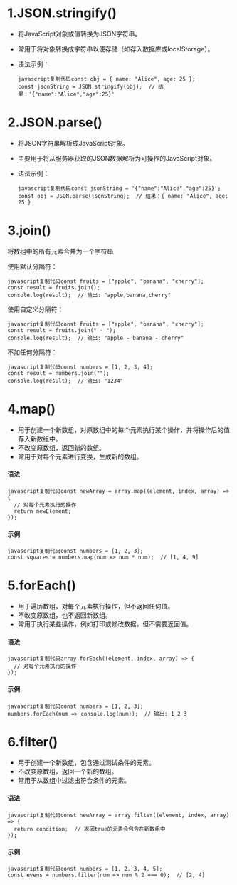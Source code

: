 # 1.**JSON.stringify()**

- 将JavaScript对象或值转换为JSON字符串。

- 常用于将对象转换成字符串以便存储（如存入数据库或localStorage）。

- 语法示例：

	```
	javascript复制代码const obj = { name: "Alice", age: 25 };
	const jsonString = JSON.stringify(obj);  // 结果：'{"name":"Alice","age":25}'
	```

# 2.**JSON.parse()**

- 将JSON字符串解析成JavaScript对象。

- 主要用于将从服务器获取的JSON数据解析为可操作的JavaScript对象。

- 语法示例：

	```
	javascript复制代码const jsonString = '{"name":"Alice","age":25}';
	const obj = JSON.parse(jsonString);  // 结果：{ name: "Alice", age: 25 }
	```

# 3.join()

将数组中的所有元素合并为一个字符串

使用默认分隔符：

```
javascript复制代码const fruits = ["apple", "banana", "cherry"];
const result = fruits.join();
console.log(result);  // 输出: "apple,banana,cherry"
```

使用自定义分隔符：

```
javascript复制代码const fruits = ["apple", "banana", "cherry"];
const result = fruits.join(" - ");
console.log(result);  // 输出: "apple - banana - cherry"
```

不加任何分隔符：

```
javascript复制代码const numbers = [1, 2, 3, 4];
const result = numbers.join("");
console.log(result);  // 输出: "1234"
```

# 4.map()

- 用于创建一个新数组，对原数组中的每个元素执行某个操作，并将操作后的值存入新数组中。
- 不改变原数组，返回新的数组。
- 常用于对每个元素进行变换，生成新的数组。

#### 语法

```
javascript复制代码const newArray = array.map((element, index, array) => {
  // 对每个元素执行的操作
  return newElement;
});
```

#### 示例

```
javascript复制代码const numbers = [1, 2, 3];
const squares = numbers.map(num => num * num);  // [1, 4, 9]
```

# 5.forEach()

- 用于遍历数组，对每个元素执行操作，但不返回任何值。
- 不改变原数组，也不返回新数组。
- 常用于执行某些操作，例如打印或修改数据，但不需要返回值。

#### 语法

```
javascript复制代码array.forEach((element, index, array) => {
  // 对每个元素执行的操作
});
```

#### 示例

```
javascript复制代码const numbers = [1, 2, 3];
numbers.forEach(num => console.log(num));  // 输出: 1 2 3
```

# 6.filter()

- 用于创建一个新数组，包含通过测试条件的元素。
- 不改变原数组，返回一个新的数组。
- 常用于从数组中过滤出符合条件的元素。

#### 语法

```
javascript复制代码const newArray = array.filter((element, index, array) => {
  return condition;  // 返回true的元素会包含在新数组中
});
```

#### 示例

```
javascript复制代码const numbers = [1, 2, 3, 4, 5];
const evens = numbers.filter(num => num % 2 === 0);  // [2, 4]
```